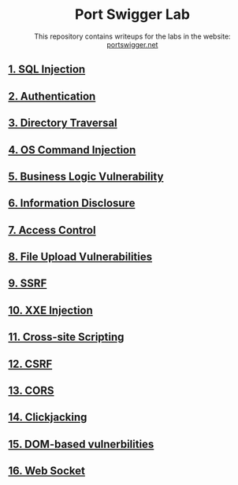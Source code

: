 <div align='center'>

# **Port Swigger Lab**
This repository contains writeups for the labs in the website: [portswigger.net](https://portswigger.net/)

</div>

## **[1. SQL Injection](./SQL%20Injection/)**
## **[2. Authentication](./Authentication/)**
## **[3. Directory Traversal](./Directory%20Traversal/)**
## **[4. OS Command Injection](./Directory%20Traversal/)**
## **[5. Business Logic Vulnerability](./Business%20Logic%20Vulnerabilities/)**
## **[6. Information Disclosure](./Information%20Disclosure/)**
## **[7. Access Control](./Access%20Control/)**
## **[8. File Upload Vulnerabilities](./File%20Upload%20Vulnerabilities/)**
## **[9. SSRF](./SSRF/)**
## **[10. XXE Injection](./XXE%20Injection/)**
## **[11. Cross-site Scripting](./Cross-site%20Scripting/)**
## **[12. CSRF](./CSRF/)**
## **[13. CORS](./CORS/)**
## **[14. Clickjacking](./Clickjacking/)**
## **[15. DOM-based vulnerbilities](./DOM-based%20vulnerbilities/)**
## **[16. Web Socket](./Web%20Socket/)**
